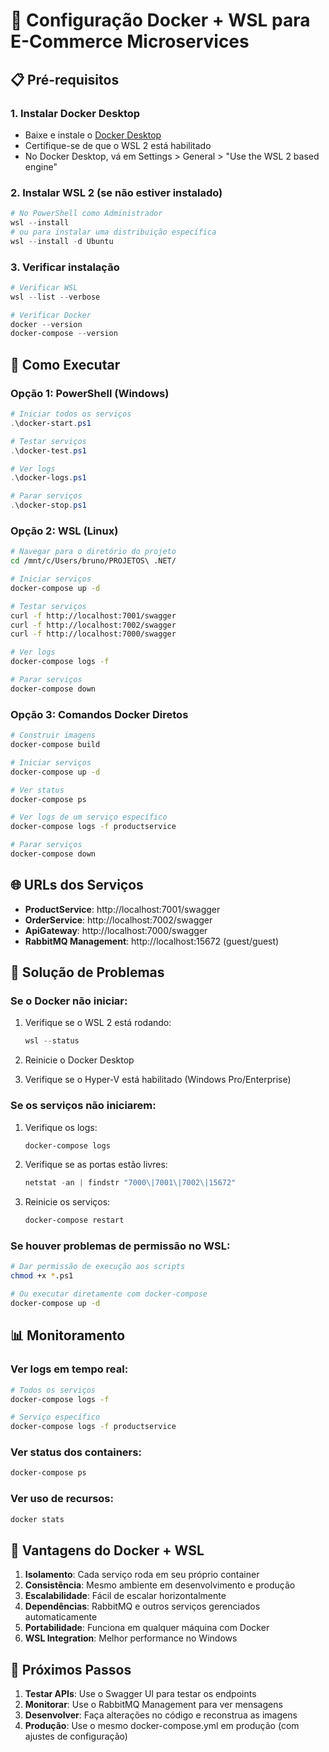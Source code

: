 # 🐳 Configuração Docker + WSL para E-Commerce Microservices

## 📋 Pré-requisitos

### 1. Instalar Docker Desktop
- Baixe e instale o [Docker Desktop](https://www.docker.com/products/docker-desktop/)
- Certifique-se de que o WSL 2 está habilitado
- No Docker Desktop, vá em Settings > General > "Use the WSL 2 based engine"

### 2. Instalar WSL 2 (se não estiver instalado)
```powershell
# No PowerShell como Administrador
wsl --install
# ou para instalar uma distribuição específica
wsl --install -d Ubuntu
```

### 3. Verificar instalação
```powershell
# Verificar WSL
wsl --list --verbose

# Verificar Docker
docker --version
docker-compose --version
```

## 🚀 Como Executar

### Opção 1: PowerShell (Windows)
```powershell
# Iniciar todos os serviços
.\docker-start.ps1

# Testar serviços
.\docker-test.ps1

# Ver logs
.\docker-logs.ps1

# Parar serviços
.\docker-stop.ps1
```

### Opção 2: WSL (Linux)
```bash
# Navegar para o diretório do projeto
cd /mnt/c/Users/bruno/PROJETOS\ .NET/

# Iniciar serviços
docker-compose up -d

# Testar serviços
curl -f http://localhost:7001/swagger
curl -f http://localhost:7002/swagger
curl -f http://localhost:7000/swagger

# Ver logs
docker-compose logs -f

# Parar serviços
docker-compose down
```

### Opção 3: Comandos Docker Diretos
```bash
# Construir imagens
docker-compose build

# Iniciar serviços
docker-compose up -d

# Ver status
docker-compose ps

# Ver logs de um serviço específico
docker-compose logs -f productservice

# Parar serviços
docker-compose down
```

## 🌐 URLs dos Serviços

- **ProductService**: http://localhost:7001/swagger
- **OrderService**: http://localhost:7002/swagger
- **ApiGateway**: http://localhost:7000/swagger
- **RabbitMQ Management**: http://localhost:15672 (guest/guest)

## 🔧 Solução de Problemas

### Se o Docker não iniciar:
1. Verifique se o WSL 2 está rodando:
   ```powershell
   wsl --status
   ```

2. Reinicie o Docker Desktop

3. Verifique se o Hyper-V está habilitado (Windows Pro/Enterprise)

### Se os serviços não iniciarem:
1. Verifique os logs:
   ```bash
   docker-compose logs
   ```

2. Verifique se as portas estão livres:
   ```powershell
   netstat -an | findstr "7000\|7001\|7002\|15672"
   ```

3. Reinicie os serviços:
   ```bash
   docker-compose restart
   ```

### Se houver problemas de permissão no WSL:
```bash
# Dar permissão de execução aos scripts
chmod +x *.ps1

# Ou executar diretamente com docker-compose
docker-compose up -d
```

## 📊 Monitoramento

### Ver logs em tempo real:
```bash
# Todos os serviços
docker-compose logs -f

# Serviço específico
docker-compose logs -f productservice
```

### Ver status dos containers:
```bash
docker-compose ps
```

### Ver uso de recursos:
```bash
docker stats
```

## 🎯 Vantagens do Docker + WSL

1. **Isolamento**: Cada serviço roda em seu próprio container
2. **Consistência**: Mesmo ambiente em desenvolvimento e produção
3. **Escalabilidade**: Fácil de escalar horizontalmente
4. **Dependências**: RabbitMQ e outros serviços gerenciados automaticamente
5. **Portabilidade**: Funciona em qualquer máquina com Docker
6. **WSL Integration**: Melhor performance no Windows

## 🚀 Próximos Passos

1. **Testar APIs**: Use o Swagger UI para testar os endpoints
2. **Monitorar**: Use o RabbitMQ Management para ver mensagens
3. **Desenvolver**: Faça alterações no código e reconstrua as imagens
4. **Produção**: Use o mesmo docker-compose.yml em produção (com ajustes de configuração)
